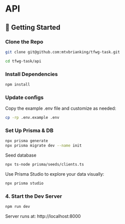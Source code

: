 # API

## 🚀 Getting Started

### Clone the Repo

```bash
git clone git@github.com:mtvbrianking/tfwg-task.git

cd tfwg-task/api
```

### Install Dependencies

```bash
npm install
```

### Update configs

Copy the example .env file and customize as needed:

```bash
cp -rp .env.example .env
```

### Set Up Prisma & DB

```bash
npx prisma generate
npx prisma migrate dev --name init
```

Seed database

```bash
npx ts-node prisma/seeds/clients.ts
```

Use Prisma Studio to explore your data visually:

```bash
npx prisma studio
```

### 4. Start the Dev Server

```bash
npm run dev
```

Server runs at: http://localhost:8000

